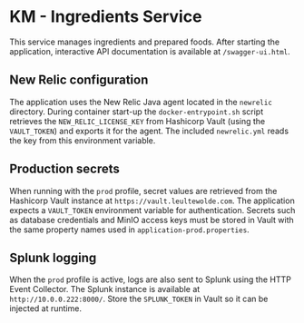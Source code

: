 # KM - Ingredients Service

This service manages ingredients and prepared foods. After starting the application, interactive API documentation is available at `/swagger-ui.html`.

## New Relic configuration

The application uses the New Relic Java agent located in the `newrelic` directory. During container start-up the `docker-entrypoint.sh` script retrieves the `NEW_RELIC_LICENSE_KEY` from Hashicorp Vault (using the `VAULT_TOKEN`) and exports it for the agent. The included `newrelic.yml` reads the key from this environment variable.

## Production secrets

When running with the `prod` profile, secret values are retrieved from the Hashicorp Vault instance at `https://vault.leultewolde.com`. The application expects a `VAULT_TOKEN` environment variable for authentication. Secrets such as database credentials and MinIO access keys must be stored in Vault with the same property names used in `application-prod.properties`.

## Splunk logging

When the `prod` profile is active, logs are also sent to Splunk using the HTTP Event Collector. The Splunk instance is available at `http://10.0.0.222:8000/`. Store the `SPLUNK_TOKEN` in Vault so it can be injected at runtime.

